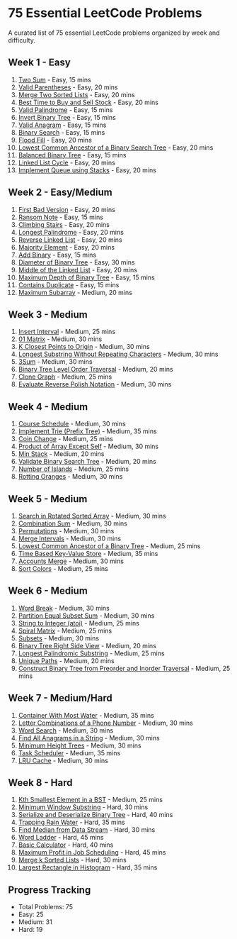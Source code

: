 # 75 Essential LeetCode Problems

A curated list of 75 essential LeetCode problems organized by week and difficulty.

## Week 1 - Easy

1. [Two Sum](https://leetcode.com/problems/two-sum) - Easy, 15 mins
2. [Valid Parentheses](https://leetcode.com/problems/valid-parentheses) - Easy, 20 mins
3. [Merge Two Sorted Lists](https://leetcode.com/problems/merge-two-sorted-lists) - Easy, 20 mins
4. [Best Time to Buy and Sell Stock](https://leetcode.com/problems/best-time-to-buy-and-sell-stock) - Easy, 20 mins
5. [Valid Palindrome](https://leetcode.com/problems/valid-palindrome) - Easy, 15 mins
6. [Invert Binary Tree](https://leetcode.com/problems/invert-binary-tree) - Easy, 15 mins
7. [Valid Anagram](https://leetcode.com/problems/valid-anagram) - Easy, 15 mins
8. [Binary Search](https://leetcode.com/problems/binary-search) - Easy, 15 mins
9. [Flood Fill](https://leetcode.com/problems/flood-fill) - Easy, 20 mins
10. [Lowest Common Ancestor of a Binary Search Tree](https://leetcode.com/problems/lowest-common-ancestor-of-a-binary-search-tree) - Easy, 20 mins
11. [Balanced Binary Tree](https://leetcode.com/problems/balanced-binary-tree) - Easy, 15 mins
12. [Linked List Cycle](https://leetcode.com/problems/linked-list-cycle) - Easy, 20 mins
13. [Implement Queue using Stacks](https://leetcode.com/problems/implement-queue-using-stacks) - Easy, 20 mins

## Week 2 - Easy/Medium

1. [First Bad Version](https://leetcode.com/problems/first-bad-version) - Easy, 20 mins
2. [Ransom Note](https://leetcode.com/problems/ransom-note) - Easy, 15 mins
3. [Climbing Stairs](https://leetcode.com/problems/climbing-stairs) - Easy, 20 mins
4. [Longest Palindrome](https://leetcode.com/problems/longest-palindrome) - Easy, 20 mins
5. [Reverse Linked List](https://leetcode.com/problems/reverse-linked-list) - Easy, 20 mins
6. [Majority Element](https://leetcode.com/problems/majority-element) - Easy, 20 mins
7. [Add Binary](https://leetcode.com/problems/add-binary) - Easy, 15 mins
8. [Diameter of Binary Tree](https://leetcode.com/problems/diameter-of-binary-tree) - Easy, 30 mins
9. [Middle of the Linked List](https://leetcode.com/problems/middle-of-the-linked-list) - Easy, 20 mins
10. [Maximum Depth of Binary Tree](https://leetcode.com/problems/maximum-depth-of-binary-tree) - Easy, 15 mins
11. [Contains Duplicate](https://leetcode.com/problems/contains-duplicate) - Easy, 15 mins
12. [Maximum Subarray](https://leetcode.com/problems/maximum-subarray) - Medium, 20 mins

## Week 3 - Medium

1. [Insert Interval](https://leetcode.com/problems/insert-interval) - Medium, 25 mins
2. [01 Matrix](https://leetcode.com/problems/01-matrix) - Medium, 30 mins
3. [K Closest Points to Origin](https://leetcode.com/problems/k-closest-points-to-origin) - Medium, 30 mins
4. [Longest Substring Without Repeating Characters](https://leetcode.com/problems/longest-substring-without-repeating-characters) - Medium, 30 mins
5. [3Sum](https://leetcode.com/problems/3sum) - Medium, 30 mins
6. [Binary Tree Level Order Traversal](https://leetcode.com/problems/binary-tree-level-order-traversal) - Medium, 20 mins
7. [Clone Graph](https://leetcode.com/problems/clone-graph) - Medium, 25 mins
8. [Evaluate Reverse Polish Notation](https://leetcode.com/problems/evaluate-reverse-polish-notation) - Medium, 30 mins

## Week 4 - Medium

1. [Course Schedule](https://leetcode.com/problems/course-schedule) - Medium, 30 mins
2. [Implement Trie (Prefix Tree)](https://leetcode.com/problems/implement-trie-prefix-tree) - Medium, 35 mins
3. [Coin Change](https://leetcode.com/problems/coin-change) - Medium, 25 mins
4. [Product of Array Except Self](https://leetcode.com/problems/product-of-array-except-self) - Medium, 30 mins
5. [Min Stack](https://leetcode.com/problems/min-stack) - Medium, 20 mins
6. [Validate Binary Search Tree](https://leetcode.com/problems/validate-binary-search-tree) - Medium, 20 mins
7. [Number of Islands](https://leetcode.com/problems/number-of-islands) - Medium, 25 mins
8. [Rotting Oranges](https://leetcode.com/problems/rotting-oranges) - Medium, 30 mins

## Week 5 - Medium

1. [Search in Rotated Sorted Array](https://leetcode.com/problems/search-in-rotated-sorted-array) - Medium, 30 mins
2. [Combination Sum](https://leetcode.com/problems/combination-sum) - Medium, 30 mins
3. [Permutations](https://leetcode.com/problems/permutations) - Medium, 30 mins
4. [Merge Intervals](https://leetcode.com/problems/merge-intervals) - Medium, 30 mins
5. [Lowest Common Ancestor of a Binary Tree](https://leetcode.com/problems/lowest-common-ancestor-of-a-binary-tree) - Medium, 25 mins
6. [Time Based Key-Value Store](https://leetcode.com/problems/time-based-key-value-store) - Medium, 35 mins
7. [Accounts Merge](https://leetcode.com/problems/accounts-merge) - Medium, 30 mins
8. [Sort Colors](https://leetcode.com/problems/sort-colors) - Medium, 25 mins

## Week 6 - Medium

1. [Word Break](https://leetcode.com/problems/word-break) - Medium, 30 mins
2. [Partition Equal Subset Sum](https://leetcode.com/problems/partition-equal-subset-sum) - Medium, 30 mins
3. [String to Integer (atoi)](https://leetcode.com/problems/string-to-integer-atoi) - Medium, 25 mins
4. [Spiral Matrix](https://leetcode.com/problems/spiral-matrix) - Medium, 25 mins
5. [Subsets](https://leetcode.com/problems/subsets) - Medium, 30 mins
6. [Binary Tree Right Side View](https://leetcode.com/problems/binary-tree-right-side-view) - Medium, 20 mins
7. [Longest Palindromic Substring](https://leetcode.com/problems/longest-palindromic-substring) - Medium, 25 mins
8. [Unique Paths](https://leetcode.com/problems/unique-paths) - Medium, 20 mins
9. [Construct Binary Tree from Preorder and Inorder Traversal](https://leetcode.com/problems/construct-binary-tree-from-preorder-and-inorder-traversal) - Medium, 25 mins

## Week 7 - Medium/Hard

1. [Container With Most Water](https://leetcode.com/problems/container-with-most-water) - Medium, 35 mins
2. [Letter Combinations of a Phone Number](https://leetcode.com/problems/letter-combinations-of-a-phone-number) - Medium, 30 mins
3. [Word Search](https://leetcode.com/problems/word-search) - Medium, 30 mins
4. [Find All Anagrams in a String](https://leetcode.com/problems/find-all-anagrams-in-a-string) - Medium, 30 mins
5. [Minimum Height Trees](https://leetcode.com/problems/minimum-height-trees) - Medium, 30 mins
6. [Task Scheduler](https://leetcode.com/problems/task-scheduler) - Medium, 35 mins
7. [LRU Cache](https://leetcode.com/problems/lru-cache) - Medium, 30 mins

## Week 8 - Hard

1. [Kth Smallest Element in a BST](https://leetcode.com/problems/kth-smallest-element-in-a-bst) - Medium, 25 mins
2. [Minimum Window Substring](https://leetcode.com/problems/minimum-window-substring) - Hard, 30 mins
3. [Serialize and Deserialize Binary Tree](https://leetcode.com/problems/serialize-and-deserialize-binary-tree) - Hard, 40 mins
4. [Trapping Rain Water](https://leetcode.com/problems/trapping-rain-water) - Hard, 35 mins
5. [Find Median from Data Stream](https://leetcode.com/problems/find-median-from-data-stream) - Hard, 30 mins
6. [Word Ladder](https://leetcode.com/problems/word-ladder) - Hard, 45 mins
7. [Basic Calculator](https://leetcode.com/problems/basic-calculator) - Hard, 40 mins
8. [Maximum Profit in Job Scheduling](https://leetcode.com/problems/maximum-profit-in-job-scheduling) - Hard, 45 mins
9. [Merge k Sorted Lists](https://leetcode.com/problems/merge-k-sorted-lists) - Hard, 30 mins
10. [Largest Rectangle in Histogram](https://leetcode.com/problems/largest-rectangle-in-histogram) - Hard, 35 mins

## Progress Tracking

- Total Problems: 75
- Easy: 25
- Medium: 31
- Hard: 19
